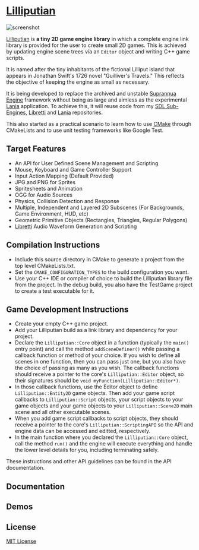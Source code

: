 # [Lilliputian](https://github.com/Jean-LouisH/Lilliputian)

![screenshot](Documentation/Images/Screenshot.gif)

[Lilliputian](https://github.com/Jean-LouisH/Lilliputian) is **a tiny 2D game engine library** in which a complete engine link library is provided for the user to create small 2D games. This is achieved by updating engine scene trees via an `Editor` object and writing C++ game scripts. 

It is named after the tiny inhabitants of the fictional Lilliput island that appears in Jonathan Swift's 1726 novel "Guilliver's Travels." This reflects the objective of keeping the engine as small as necessary.

It is being developed to replace the archived and unstable [Suprannua Engine](https://github.com/Jean-LouisH/SuprannuaEngine/blob/master/README.md) framework without being as large and aimless as the experimental [Lania](https://github.com/Jean-LouisH/Lania/blob/master/README.md) application. To achieve this, it will reuse code from my [SDL Sub-Engines](https://github.com/Jean-LouisH/SDLSubEngines), [Libretti](https://github.com/Jean-LouisH/Libretti/blob/master/README.md) and [Lania](https://github.com/Jean-LouisH/Lania/blob/master/README.md) repositories. 

This also started as a practical scenario to learn how to use [CMake](https://cmake.org/) through CMakeLists and to use unit testing frameworks like Google Test.

## Target Features

* An API for User Defined Scene Management and Scripting
* Mouse, Keyboard and Game Controller Support
* Input Action Mapping (Default Provided)
* JPG and PNG for Sprites
* Spritesheets and Animation
* OGG for Audio Sources
* Physics, Collision Detection and Response
* Multiple, Independent and Layered 2D Subscenes (For Backgrounds, Game Environment, HUD, etc)
* Geometric Primitive Objects (Rectangles, Triangles, Regular Polygons)
* [Libretti](https://github.com/Jean-LouisH/Libretti/blob/master/README.md) Audio Waveform Generation and Scripting

## Compilation Instructions

* Include this source directory in CMake to generate a project from the top level CMakeLists.txt. 
* Set the `CMAKE_CONFIGURATION_TYPES` to the build configuration you want. 
* Use your C++ IDE or compiler of choice to build the Lilliputian library file from the project. In the debug build, you also have the TestGame project to create a test executable for it.

## Game Development Instructions

* Create your empty C++ game project.
* Add your Lilliputian build as a link library and dependency for your project. 
* Declare the `Lilliputian::Core` object in a function (typically the `main()` entry point) and call the method `addSceneDefiner()` while passing a callback function or method of your choice. If you wish to define all scenes in one function, then you can pass just one, but you also have the choice of passing as many as you wish. The callback functions should receive a pointer to the core's `Lilliputian::Editor` object, so their signatures should be `void myFunction(Lilliputian::Editor*)`.
* In those callback functions, use the Editor object to define `Lilliputian::Entity2D` game objects. Then add your game script callbacks to `Lilliputian::Script` objects, your script objects to your game objects and your game objects to your `Lilliputian::Scene2D` main scene and all other executable scenes.
* When you add game script callbacks to script objects, they should receive a pointer to the core's `Lilliputian::ScriptingAPI` so the API and engine data can be accessed and editted, respectively.
* In the main function where you declared the `Lilliputian::Core` object, call the method `run()` and the engine will execute everything and handle the lower level details for you, including terminating safely.

These instructions and other API guidelines can be found in the API documentation.

## Documentation

## Demos

## License

[MIT License](LICENSE)